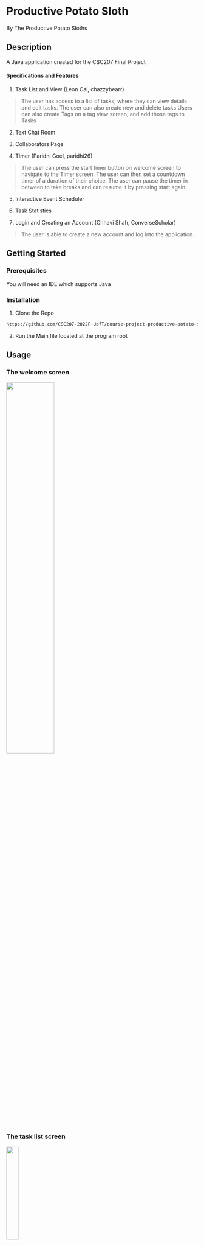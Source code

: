 # Productive Potato Sloth
By The Productive Potato Sloths

## Description
A Java application created for the CSC207 Final Project

#### Specifications and Features
1. Task List and View (Leon Cai, chazzybearr)
>The user has access to a list of tasks, where they can view details and edit tasks. 
>The user can also create new and delete tasks
>Users can also create Tags on a tag view screen, and add those tags to Tasks

2. Text Chat Room

3. Collaborators Page

4. Timer (Paridhi Goel, paridhi26)

>The user can press the start timer button on welcome screen to navigate to the Timer screen.
>The user can then set a countdown timer of a duration of their choice.
>The user can pause the timer in between to take breaks and can resume it by pressing start again.
 
5. Interactive Event Scheduler

6. Task Statistics 

7. Login and Creating an Account (Chhavi Shah, ConverseScholar)
> The user is able to create a new account and log into the application.


## Getting Started
### Prerequisites
You will need an IDE which supports Java

### Installation
1. Clone the Repo
```sh
https://github.com/CSC207-2022F-UofT/course-project-productive-potato-sloth.git
```

2. Run the Main file located at the program root

## Usage

### The welcome screen
<img src="https://user-images.githubusercontent.com/82430669/206600368-fb7e4f7a-5989-4727-b01e-5cf32079cad2.png" width=50% height=50%>

### The task list screen
<img src="https://user-images.githubusercontent.com/82430669/206600407-65c71fcf-c67b-4e8d-8698-df559dc43104.png" width=25% height=25%>

 
### Editing a task
<img src="https://user-images.githubusercontent.com/82430669/206600620-cb13f051-703d-42cd-8423-f930c04af0ff.png" width=50% height=50%>

### The tag list screen
<img src="https://user-images.githubusercontent.com/82430669/206600686-729ceb59-dc5b-409e-bd9b-72421b5061fa.png" width=25% height=25%>
### the ChatRoom screen
![Screenshot (559)](https://user-images.githubusercontent.com/113304165/206635355-a03068c0-7066-45c9-bbf3-5a4787c3dd32.png)

### Log In Page
![image](https://user-images.githubusercontent.com/97484565/206642536-8d206bb0-35d5-4c55-b7b1-6f3530ce4520.png)

### Create Account Page
![image](https://user-images.githubusercontent.com/97484565/206642786-875e8017-7cc8-4064-a5fc-6f8f195532e9.png)



## Roadmap

## Contributing
Contributions are **greatly appreciated**! 

If you have suggested changes that would make this project better, please fork this repo and make a pull request!

1. Clone the repo
```
git clone https://github.com/CSC207-2022F-UofT/course-project-productive-potato-sloth.git
```

2. Create a new branch
```
git checkout -b ＜your-amazing-feature＞
```

3. Push your changes
```
git commit -m <your-amazing-commit-message>
```

4. Push to origin
```
git push origin <your-amazing-feature>
```

5. Open a pull request

## Contributer Specific Notes
### Leon Cai (chazzybearr)

For some design choices I made:

> I chose to have only one TaskRequestModel and TaskResponse model class, rather than having request and response model classes for each use case.
> 
> As stated above, with 12 use cases, I would have to have an additional 24 classes (one TaskRequest and one TaskResponse).
> 
> For a program of this size, I concluded it would be unnecessary to have such a titanic quantity of lazy classes.
> 
> Thus, I made the choice to combine all the request and response models into one class each.
> 
> Though this does break clean architecture in the Single Responsibility Principle, I concluded that if this program were to expand, it would be trivial to break the generic TaskRequest and Response models for their separate use cases.
> 
> Same comments and reasoning with the TagResponse and Request Models

Tests: 

> My tests are located in my [branch](https://github.com/CSC207-2022F-UofT/course-project-productive-potato-sloth/tree/1-feature-1-task-list/src/test/java)
> 
> I've added many extensive tests to my use cases and controllers. 
> 
> I've made effective use of the @ParamaterizedTest feature, ensuring that I test every edge case of string, including multiple characters, one character, and the empty string
> 
> Additionally, I've used the @BeforeEach and @AfterEach to instantiate a simulated database and saved it in a temporary file. 
> 
> After the tests have finished, the method annotatied with @AfterEach removes all objects in the simulated database, ensuring that the next test that is run starts from a clean state.

Roadmap:
> One of the features I planned to implement was the ability to add colours to tags, and have the corresponding tasks appear with those colours. 
> 
> This feature has not been implemented in the latest commit, so throughout my code, I have used placeholder colours. 
> 
> Implementing the feature will require minimal changes to the code, as I simply have to replace the placeholder values with the values submitted by the user

Design patterns:

1. Simple Factory


    > I've used the Simple Factory to abstract away the process of creating tasks. 
    > 
    > This ensures that any future changes to the constructor(s) of Task will only require changes to the Factory, as the only hard dependency occurs in this class.
    > 
    > This choice has followed the Open/Closed principle, as this factory can easily be extended for additional constructors, but closed for changes, as the constructors which already exist in the factory will never change
    > 
    > In the future, implementing a builder design pattern would make more sense, as a Task can be instantiated in multiple ways (with/without a description, w/wo tags etc)

2. Observer

    
    > The observer pattern is used between my screens, where the observers are the screens which display the list of Tasks and Tags to the user. 
    > 
    > Any potential sources of change to the view model implement subject, which the observers will reflect.
    > 
    > This separates the cause and the effect of the change, and additionally follows clean architecture as creating a new info screen requires simply subscribing it to the subject

### Dawei He (Dawei-He2002)
Roadmap:
> Originally, I had wanted to implement an editing message feature that would allow users to edit messages they sent to the view. This turned out to be not implemented because of time constraints. However, given some free time later I can easily add the requirred controllers, presenters, usecases and UI elements since it would require very little modification of existing code.
Tests:
> I have comprehensive tests for all classes except for the View and initialization methods. The View and initialization are not tested because they can be "tested" and debugged by running the local main (ChatRoomDemo) method and using the debugger to fix any errors.
Design choices:
> I have rigorously adhered to the Dependency Inversion Principle throughout the entirety of my project. I did not feel the need to implement any design patterns because of the relative simplicity and lack of complex inheritance hierarchies inside my feature. However, I did adhere to SOLID principles whenever possible.
> In the initization controller class, I created an InputBoundary with the controller. Although this is a potential breach of Clean Architecture practices, there was no other way to initialize the ChatRoom without any initialized classes. Since a CHatRoom cannot be initialized without at least one Task and one User, it cannot be initialized directly on Main like many of the other screens, so I have to rely on Leon's Task view initializing my screen.

### Chhavi Shah (ConverseScholar)
Roadmap:
> From the Login screen, I wanted to allow the User to go to the Create Account page so create an account that then redirects them back to the login page once the account is created. 
> Additionally, we have a Welcome Screen that allows Users to edit Tasks, schedule Events, etc, and Login and Create an Account. This of course is not ideal as we would like the User to see and interact with the Welcome Screen after logging in (so after they've created an account too). So this is something I want to update at a later stage. 
> Finally, I wanted to implement a Settings page that, at the basic level, allowed Users to change their Calendar view (to either include / remove weekends from their View) and change their password, which I was unable to within my given timeframe. 


Tests:
> I have ran tests for my two use cases of Login and CreateAccount which ensure that both work as required. 


Design Patterns:
> I haven't really used any design patterns as the code I needed to implement was rather straight-forward and I thought that using a design pattern would complicate the simplicity of the implementation. There is of course scope to use a design pattern for what I've implemented (like Factory for User).

### Khai Nguyen (kldtntg)
1. *Please run the class InvitationMainScreen to see the demonstration of the invitation management system*
Clean architectures are used extensively across the programs, where concrete classes (such as controllers and interactors) depend on abstractions instead of one another. SOLID principles are also utilized to make the code clean and readable.

Dependency injection is used throughout the program to help eliminate hard dependency across layers/ entities. An example would be the gateways being initialize in Main and passed to the screens to avoid hard dependencies. 

2. The entity objects are tested thoroughly.

The use cases are tested by checking whether the interactors result in appropriate changes to the entities. The output data sent to the presenters by the interactors are also tested to see if they are expected.

3.Design patterns are not used in my implementation of the feature, but they will be utilized moving forward to write a cleaner/ more maintaiable code base. An example would be the observer pattern being used to update the accept/declineInvitation screen with tasks corresponding a sender as soon as that sender is chosen. 
## Licence
This project is under the MIT Licence

## Contact

